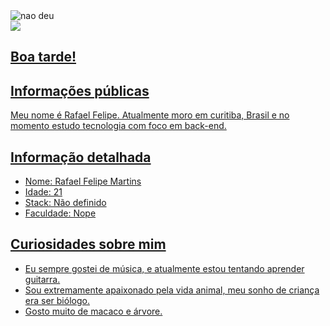 <img src="https://instagram.fbfh4-1.fna.fbcdn.net/v/t51.2885-15/e35/c0.91.729.729a/s320x320/70874781_1170582176462835_9052996859041296572_n.jpg?_nc_ht=instagram.fbfh4-1.fna.fbcdn.net&_nc_cat=103&_nc_ohc=Vc2IsUOFcUsAX8WDnFZ&tn=Rmv8WPHLG9VQnJeS&edm=APU89FABAAAA&ccb=7-4&oh=76ea27997d05af53a48ca1962b980677&oe=61970DF7&_nc_sid=86f79a" alt="nao deu"/>
<!--<p align="left"> <img src="https://komarev.com/ghpvc/?username=Miopiaa&label=Profile%20views&color=0e75b6&style=flat" alt="Miopiaa" /> </p>-->
<div>
    <a target='_blank' href="https://www.notion.so/Ci-ncia-de-dados-4079194a4d0448c1a167a850fdf10ac8">
        <img src="https://img.shields.io/badge/-Notion-white">
</div>      

## Boa tarde!

## Informações públicas

Meu nome é Rafael Felipe. Atualmente moro em curitiba, Brasil e no momento estudo tecnologia com foco em back-end.

## Informação detalhada

<ul>
  <li> Nome: Rafael Felipe Martins
  <li> Idade: 21
  <li> Stack: Não definido 
  <li> Faculdade: Nope  
</ul>

## Curiosidades sobre mim

* Eu sempre gostei de música, e atualmente estou tentando aprender guitarra.   
* Sou extremamente apaixonado pela vida animal, meu sonho de criança era ser biólogo.  
* Gosto muito de macaco e árvore.


